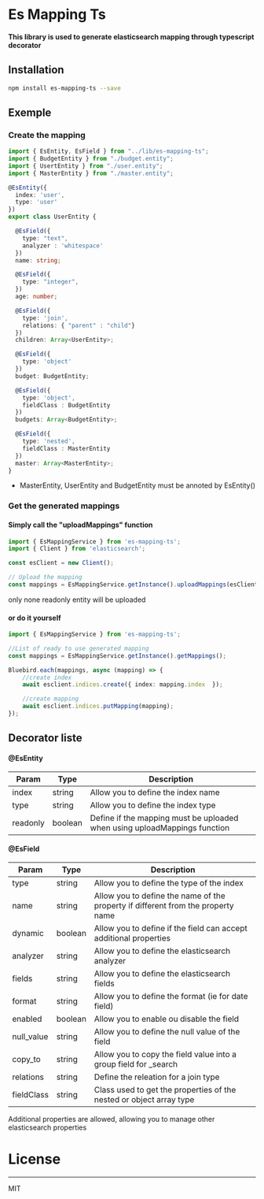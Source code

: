 # Es Mapping Ts

#### This library is used to generate elasticsearch mapping through typescript decorator

## Installation

```sh
npm install es-mapping-ts --save
```

## Exemple

### Create the mapping 
```typescript
import { EsEntity, EsField } from "../lib/es-mapping-ts";
import { BudgetEntity } from "./budget.entity";
import { UsertEntity } from "./user.entity";
import { MasterEntity } from "./master.entity";

@EsEntity({
  index: 'user',
  type: 'user'
})
export class UserEntity {

  @EsField({
    type: "text",
    analyzer : 'whitespace'
  })
  name: string;

  @EsField({
    type: "integer",
  })
  age: number;

  @EsField({
    type: 'join',
    relations: { "parent" : "child"}
  })
  children: Array<UserEntity>;

  @EsField({
    type: 'object'
  })
  budget: BudgetEntity;

  @EsField({
    type: 'object',
    fieldClass : BudgetEntity
  })
  budgets: Array<BudgetEntity>;

  @EsField({
    type: 'nested',
    fieldClass : MasterEntity
  })
  master: Array<MasterEntity>;
}
```

* MasterEntity,  UserEntity and BudgetEntity must be annoted by EsEntity() 

### Get the generated mappings

#### Simply call the "uploadMappings"  function
```typescript
import { EsMappingService } from 'es-mapping-ts';
import { Client } from 'elasticsearch';

const esClient = new Client();

// Upload the mapping
const mappings = EsMappingService.getInstance().uploadMappings(esClient);
```

only none readonly entity will be uploaded


#### or do it yourself

```typescript
import { EsMappingService } from 'es-mapping-ts';

//List of ready to use generated mapping
const mappings = EsMappingService.getInstance().getMappings();

Bluebird.each(mappings, async (mapping) => {
    //create index
    await esclient.indices.create({ index: mapping.index  });

    //create mapping
    await esclient.indices.putMapping(mapping);
});
```

## Decorator liste

#### @EsEntity
| Param | Type |  Description |
| ------ | ------ | ------ |
| index | string | Allow you to define the index name |
| type | string | Allow you to define the index type |
| readonly | boolean | Define if the mapping must be uploaded when using uploadMappings function |

#### @EsField
| Param | Type |  Description |
| ------ | ------ | ------ |
| type | string | Allow you to define the type of the index |
| name | string | Allow you to define the name of the property if different from the property name |
| dynamic | boolean | Allow you to define if the field can accept additional properties |
| analyzer | string | Allow you to define the elasticsearch analyzer |
| fields | string | Allow you to define the elasticsearch fields |
| format | string | Allow you to define the format (ie for date field) |
| enabled | boolean | Allow you to enable ou disable the field |
| null_value | string | Allow you to define the null value of the field |
| copy_to | string | Allow you to copy the field value into a group field for _search |
| relations | string | Define the releation for a join type |
| fieldClass | string | Class used to get the properties of the nested or object array type |

Additional properties are allowed, allowing you to manage other elasticsearch properties

# License
----

MIT
